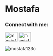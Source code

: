 # Mostafa

<h3 align="left">Connect with me:</h3>
<p align="left">
<a href="https://twitter.com/mostafa2701" target="blank"><img align="center" src="https://raw.githubusercontent.com/rahuldkjain/github-profile-readme-generator/master/src/images/icons/Social/twitter.svg" alt="mostafa2701" height="30" width="40" /></a>
<a href="https://linkedin.com/in/mostafa-emad-63962118a" target="blank"><img align="center" src="https://raw.githubusercontent.com/rahuldkjain/github-profile-readme-generator/master/src/images/icons/Social/linked-in-alt.svg" alt="mostafa-emad-63962118a" height="30" width="40" /></a>
</p>

<p><img align="center" src="https://github-readme-streak-stats.herokuapp.com/?user=mostafa123c&" alt="mostafa123c" /></p> 
<!-- [![GitHub Streak](https://streak-stats.demolab.com?user=mostafa123c&theme=dark)](https://git.io/streak-stats)
    -->
<!-- <p align="center">
  <a href="https://github.com/mostafa123c">
    <img src="https://komarev.com/ghpvc/?username=mostafa123c&color=blue&style=flat)" />
  </a>
</p> -->

